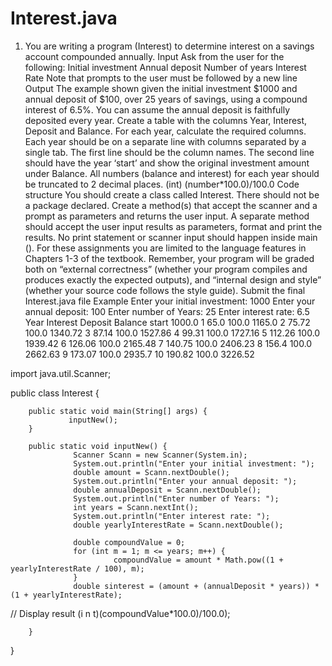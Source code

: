 # Interest.java
1. You are writing a program (Interest) to determine interest on a savings account compounded annually.  Input  Ask from the user for the following:  Initial investment Annual deposit Number of years Interest Rate  Note that prompts to the user must be followed by a new line  Output  The example shown given the initial investment $1000 and annual deposit of $100, over 25 years of savings, using a compound interest of 6.5%. You can assume the annual deposit is faithfully deposited every year. Create a table with the columns Year, Interest, Deposit and Balance. For each year, calculate the required columns.  Each year should be on a separate line with columns separated by a single tab. The first line should be the column names. The second line should have the year ‘start’ and show the original investment amount under Balance.  All numbers (balance and interest) for each year should be truncated to 2 decimal places.  (int) (number*100.0)/100.0  Code structure  You should create a class called Interest. There should not be a package declared.  Create a method(s) that accept the scanner and a prompt as parameters and returns the user input. A separate method should accept the user input results as parameters, format and print the results. No print statement or scanner input should happen inside main ().  For these assignments you are limited to the language features in Chapters 1-3 of the textbook.  Remember, your program will be graded both on “external correctness” (whether your program compiles and produces exactly the expected outputs), and “internal design and style” (whether your source code follows the style guide).  Submit the final Interest.java file  Example  Enter your initial investment:  1000  Enter your annual deposit:  100  Enter number of Years:  25  Enter interest rate:  6.5  Year Interest Deposit Balance  start 1000.0  1 65.0 100.0 1165.0  2 75.72 100.0 1340.72  3 87.14 100.0 1527.86  4 99.31 100.0 1727.16  5 112.26 100.0 1939.42  6 126.06 100.0 2165.48  7 140.75 100.0 2406.23  8 156.4 100.0 2662.63  9 173.07 100.0 2935.7  10 190.82 100.0 3226.52


import java.util.Scanner;

public class Interest {

        public static void main(String[] args) {
                 inputNew();
        }

        public static void inputNew() {
                  Scanner Scann = new Scanner(System.in);
                  System.out.println("Enter your initial investment: ");
                  double amount = Scann.nextDouble();
                  System.out.println("Enter your annual deposit: ");
                  double annualDeposit = Scann.nextDouble(); 
                  System.out.println("Enter number of Years: ");
                  int years = Scann.nextInt();
                  System.out.println("Enter interest rate: ");
                  double yearlyInterestRate = Scann.nextDouble();

                  double compoundValue = 0; 
                  for (int m = 1; m <= years; m++) {
                           compoundValue = amount * Math.pow((1 + yearlyInterestRate / 100), m);
                  }
                  double sinterest = (amount + (annualDeposit * years)) * (1 + yearlyInterestRate);

// Display result (i n t)(compoundValue*100.0)/100.0);

        }
}
